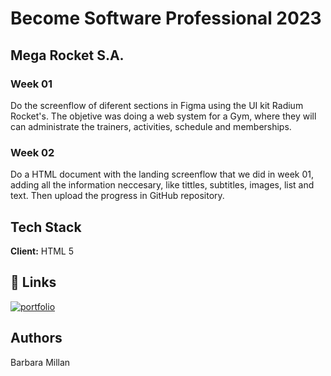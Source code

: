 # Become Software Professional 2023
## Mega Rocket S.A.
### Week 01
Do the screenflow of diferent sections in Figma using the UI kit Radium Rocket's. The objetive was doing a web system for a Gym, where they will can administrate the trainers, activities, schedule and memberships.
### Week 02
Do a HTML document with the landing screenflow that we did in week 01, adding all the information neccesary, like tittles, subtitles, images, list and text. Then upload the progress in GitHub repository. 
## Tech Stack
**Client:** HTML 5
## 🔗 Links
[![portfolio](https://img.shields.io/badge/my_portfolio-000?style=for-the-badge&logo=ko-fi&logoColor=white)](https://github.com/Barbimillan/BaSP-M2023.git)
## Authors
Barbara Millan